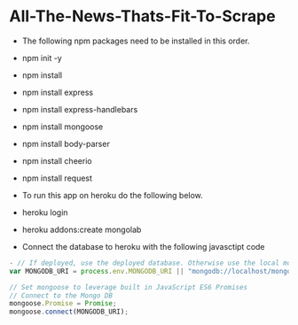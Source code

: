 # All-The-News-Thats-Fit-To-Scrape

- The following npm packages need to be installed in this order.

- npm init -y
- npm install
- npm install express
- npm install express-handlebars
- npm install mongoose
- npm install body-parser
- npm install cheerio
- npm install request

- To run this app on heroku do the following below.
- heroku login
- heroku addons:create mongolab


- Connect the database to heroku with the following javasctipt code
```js
- // If deployed, use the deployed database. Otherwise use the local mongoHeadlines database
var MONGODB_URI = process.env.MONGODB_URI || "mongodb://localhost/mongoHeadlines";

// Set mongoose to leverage built in JavaScript ES6 Promises
// Connect to the Mongo DB
mongoose.Promise = Promise;
mongoose.connect(MONGODB_URI);
